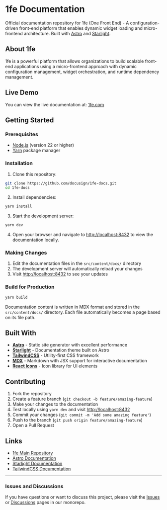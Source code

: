 # 1fe Documentation

Official documentation repository for 1fe (One Front End) - A configuration-driven front-end platform that enables dynamic widget loading and micro-frontend architecture. Built with [Astro](https://astro.build) and [Starlight](https://starlight.astro.build).

## About 1fe

1fe is a powerful platform that allows organizations to build scalable front-end applications using a micro-frontend approach with dynamic configuration management, widget orchestration, and runtime dependency management.

## Live Demo

You can view the live documentation at: [1fe.com](https://1fe.com)

## Getting Started

### Prerequisites

- [Node.js](https://nodejs.org/) (version 22 or higher)
- [Yarn](https://yarnpkg.com/) package manager

### Installation

1. Clone this repository:

```bash
git clone https://github.com/docusign/1fe-docs.git
cd 1fe-docs
```

2. Install dependencies:

```bash
yarn install
```

3. Start the development server:

```bash
yarn dev
```

4. Open your browser and navigate to [http://localhost:8432](http://localhost:8432) to view the documentation locally.

### Making Changes

1. Edit the documentation files in the `src/content/docs/` directory
2. The development server will automatically reload your changes
3. Visit [http://localhost:8432](http://localhost:8432) to see your updates

### Build for Production

```bash
yarn build
```


Documentation content is written in MDX format and stored in the `src/content/docs/` directory. Each file automatically becomes a page based on its file path.

## Built With

- **[Astro](https://astro.build)** - Static site generator with excellent performance
- **[Starlight](https://starlight.astro.build)** - Documentation theme built on Astro
- **[TailwindCSS](https://tailwindcss.com)** - Utility-first CSS framework
- **[MDX](https://mdxjs.com)** - Markdown with JSX support for interactive documentation
- **[React Icons](https://react-icons.github.io/react-icons/)** - Icon library for UI elements

## Contributing

1. Fork the repository
2. Create a feature branch (`git checkout -b feature/amazing-feature`)
3. Make your changes to the documentation
4. Test locally using `yarn dev` and visit [http://localhost:8432](http://localhost:8432)
5. Commit your changes (`git commit -m 'Add some amazing feature'`)
6. Push to the branch (`git push origin feature/amazing-feature`)
7. Open a Pull Request

## Links

- [1fe Main Repository](https://github.com/docusign/1fe)
- [Astro Documentation](https://docs.astro.build)
- [Starlight Documentation](https://starlight.astro.build)
- [TailwindCSS Documentation](https://tailwindcss.com/docs)

---

### Issues and Discussions

If you have questions or want to discuss this project, please visit the [Issues](https://github.com/docusign/1fe/issues) or [Discussions](https://github.com/docusign/1fe/discussions) pages in our monorepo.
